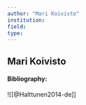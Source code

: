 ```yaml
---
author: "Mari Koivisto"
institution:
field:
type:
---
```


## Mari Koivisto
#### Bibliography:

![[@Halttunen2014-de]]